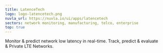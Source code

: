 ```yaml
---
title: LatenceTech
logo: logo-latencetech.png
nuvla_url: https://nuvla.io/ui/apps/latencetech
sectors: network monitoring, manufacturing, telco, enterprise
top: true
---
```

Monitor &amp; predict network low latency in real-time. Track, predict &amp; evaluate &amp; Private LTE Networks.
